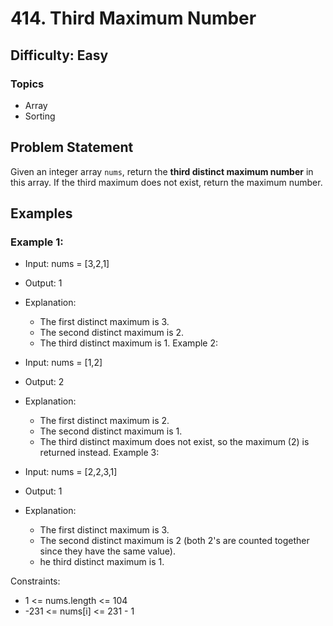 # 414. Third Maximum Number

## Difficulty: Easy

### Topics
- Array
- Sorting

## Problem Statement
Given an integer array `nums`, return the **third distinct maximum number** in this array. If the third maximum does not exist, return the maximum number.

## Examples

### Example 1:

* Input: nums = [3,2,1]
* Output: 1
* Explanation:
  - The first distinct maximum is 3.
  - The second distinct maximum is 2.
  - The third distinct maximum is 1.
Example 2:

* Input: nums = [1,2]
* Output: 2
* Explanation:
    - The first distinct maximum is 2.
    - The second distinct maximum is 1.
    - The third distinct maximum does not exist, so the maximum (2) is returned instead.
Example 3:

* Input: nums = [2,2,3,1]
* Output: 1
* Explanation:
    - The first distinct maximum is 3.
    - The second distinct maximum is 2 (both 2's are counted together since they have the same value).
    - he third distinct maximum is 1.
 

Constraints:

* 1 <= nums.length <= 104
* -231 <= nums[i] <= 231 - 1
 